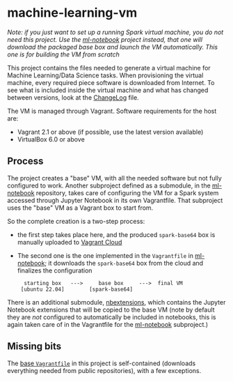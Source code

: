 # machine-learning-vm

*Note: if you just want to set up a running Spark virtual machine, you do not 
need this project. Use the [ml-notebook][nb] project instead, that one will 
download the packaged base box and launch the VM automatically. This one is 
for building the VM from scratch*


This project contains the files needed to generate a virtual machine for
Machine Learning/Data Science tasks. When provisioning the virtual machine, 
every required piece software is downloaded from Internet. To see what is 
included inside the virtual machine and what has changed between versions, 
look at the [ChangeLog][cl] file.

The VM is managed through Vagrant. Software requirements for the host are:
 * Vagrant 2.1 or above (if possible, use the latest version available)
 * VirtualBox 6.0 or above

## Process

The project creates a "base" VM, with all the needed software but not
fully configured to work. Another subproject defined as a submodule, in the
[ml-notebook][nb] repository, takes care of configuring the VM for a Spark
system accessed through Jupyter Notebook in its own Vagrantfile. That
subproject uses the "base" VM as a Vagrant box to start from.

So the complete creation is a two-step process: 
 * the first step takes place here, and the produced ``spark-base64`` box is
   manually uploaded to [Vagrant Cloud][vc]
 * The second one is the one implemented in the ``Vagrantfile`` in
   [ml-notebook][nb]; it downloads the ``spark-base64`` box from the cloud and 
   finalizes the configuration

         starting box   --->     base box     --->  final VM
	    [ubuntu 22.04]        [spark-base64]


There is an additional submodule, [nbextensions][ex], which contains the
Jupyter Notebook extensions that will be copied to the base VM (note by
default they are *not* configured to automatically be included in notebooks, 
this is again taken care of in the Vagrantfile for the [ml-notebook][nb] 
subproject.) 

## Missing bits

The [base ``Vagrantfile``][bv] in this project is self-contained (downloads
everything needed from public repositories), with a few exceptions.

 [nb]: https://github.com/paulovn/ml-vm-notebook "Spark notebook VM"
 [ex]: https://github.com/paulovn/nbextensions "Jupyter Notebook extensions"
 [vc]: https://app.vagrantup.com/paulovn/boxes/spark-base64
 [bv]: base/Vagrantfile
 [cl]: ChangeLog.txt
